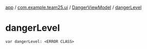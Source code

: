 [app](../../index.md) / [com.example.team25.ui](../index.md) / [DangerViewModel](index.md) / [dangerLevel](./danger-level.md)

# dangerLevel

`var dangerLevel: <ERROR CLASS>`